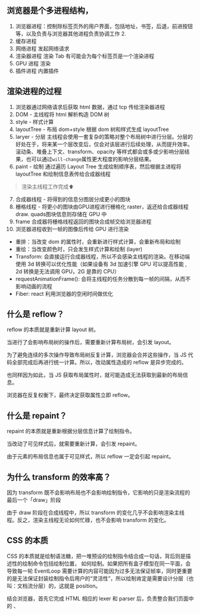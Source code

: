 ## 浏览器是个多进程结构，

1. 浏览器进程：控制除标签页外的用户界面，包括地址，书签，后退，前进按钮等，以及负责与浏览器其他进程负责协调工作 2.
2. 缓存进程
3. 网络进程  发起网络请求
4. 渲染器进程    渲染 Tab  有可能会为每个标签页是一个渲染进程
5. GPU 进程  渲染
6. 插件进程    内置插件

## 渲染进程的过程

1. 浏览器通过网络请求后获取 html 数据，通过 tcp 传给渲染器进程
2. DOM - 主线程将 html 解析构造 DOM 树
3. style - 样式计算
4. layoutTree - 布局 dom+style 根据 dom 树和样式生成 layoutTree
5. laryer - 分层 主线程会使用一套复杂的策略对整个布局树中进行分层。分层的好处在于，将来某一个层改变后，仅会对该层进行后续处理，从而提升效率。滚动条、堆叠上下文、transform、opacity 等样式都会或多或少影响分层结果，也可以通过`will-change`属性更大程度的影响分层结果。
6. paint - 绘制  通过遍历 Layout Tree 生成绘制顺序表，然后根据主进程将 layoutTree 和绘制信息表传给合成器线程
> 渲染主线程工作完成⬆️

7. 合成器线程 - 将得到的信息分图层分成更小的图块
8. 栅格线程 - 将更小的图块由GPU进程进行栅格化 raster，返还给合成器线程 draw. quads图块信息则存储在 GPU 中
9. frame 合成器将栅格线程返回的图块合成帧交给浏览器进程
10. 浏览器进程收到一帧的图像后传给 GPU 进行渲染

- 重排：当改变 dom 的属性时，会重新进行样式计算，会重新布局和绘制
- 重绘：当改变颜色时，只会发生样式计算和绘制 (layer)
- Transform: 会直接运行合成器线程，所以不会感染主线程的渲染。在移动端使用 3d 转换可以优化性能（如果设备有 3d 加速引擎 GPU 可以提高性能 , 2d 转换是无法调用 GPU，2G 是靠的 CPU）
- requestAnimationFrame(): 会将主线程的任务分散到每一帧的间隔，从而不影响动画的流程
- Fiber: react 利用浏览器的空闲时间做优化

## 什么是 reflow？

reflow 的本质就是重新计算 layout 树。

当进行了会影响布局树的操作后，需要重新计算布局树，会引发 layout。

为了避免连续的多次操作导致布局树反复计算，浏览器会合并这些操作，当 JS 代码全部完成后再进行统一计算。所以，改动属性造成的 reflow 是异步完成的。

也同样因为如此，当 JS 获取布局属性时，就可能造成无法获取到最新的布局信息。

浏览器在反复权衡下，最终决定获取属性立即 reflow。

## 什么是 repaint？

repaint 的本质就是重新根据分层信息计算了绘制指令。

当改动了可见样式后，就需要重新计算，会引发 repaint。

由于元素的布局信息也属于可见样式，所以 reflow 一定会引起 repaint。

## 为什么 transform 的效率高？

因为 transform 既不会影响布局也不会影响绘制指令，它影响的只是渲染流程的最后一个「draw」阶段

由于 draw 阶段在合成线程中，所以 transform 的变化几乎不会影响渲染主线程。反之，渲染主线程无论如何忙碌，也不会影响 transform 的变化。

## CSS 的本质

CSS 的本质就是绘制语法糖，把一堆预设的绘制指令结合成一句话，背后则是描述性的绘制命令包括绘制位置，
如何绘制。如果把所有盒子模型在同一平面，会导致每一轮 EventLoop 需要计算的内容可能因为过多无法保证帧率，同时更重要的是无法保证封装绘制指令后用户的“灵活性”，所以绘制肯定是需要设计分层（也叫：文档流分层）的，这就是 position。

结合浏览器，首先它完成 HTML 相应的 lexer 和 parser 后，负责整合我们页面中的 <link>、<style>、以及内联样式，产出的结果是 styleSheets，也是页面所有的样式。
之后浏览器需要做的是把 styleSheet  中的 “描述语法糖”，转换成标准属性（如 height: 10vm，background: white; 转换成 px 与 十六进制颜色表示法），而大部分标准转换的属性的计算需要 V8 配合，另一部分用 automaton 可以解决。
根据它的描述，紧接着进行 CSS（层叠样式表） 经典的继承、层叠，生成最后的格式化样式，也就是 getComputedStyle。由于它和 V8 配合了。调用他之后的属性均会进行回流，同时也说明渲染期间也经历了非常轮的 EventLoop，这也可以理解。
浏览器会生成布局树，这代替了 Render Tree。主要是确定绘制位置，以及过滤 <head> 以及不可见的 Node。
与 PhotoShop 一致，根据文档流的层次，生成图层树。每个图层仅描述自身的内容。最后根据图层信息生成绘制列表，这是一堆指令与样式的组合，也是交给后续负责渲染的合成线程的 task list。
以上过程都是在渲染进程做的，之后会进入合成线程进行 print。GPU 加速也是意味着此属性拥有直接进行合成线程处理的过程，跳过回流和重绘，实现硬件加速，不仅如此更有 CSS 可以直接生成一个仅使用 GPU 加速的图层！
